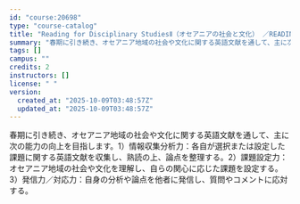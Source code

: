 ```yaml
---
id: "course:20698"
type: "course-catalog"
title: "Reading for Disciplinary StudiesⅡ（オセアニアの社会と文化） ／READING FOR DISCIPLINARY STUDIES II"
summary: "春期に引き続き、オセアニア地域の社会や文化に関する英語文献を通して、主に次の能力の向上を目指します。1）情報収集分析力：各自が選択または設定した課題に関する英語文献を収集し、熟読の上、論点を整理する。2）課題設定力：オセアニア地域の社会や文…"
tags: []
campus: ""
credits: 2
instructors: []
license: " "
version:
  created_at: "2025-10-09T03:48:57Z"
  updated_at: "2025-10-09T03:48:57Z"
---
```


春期に引き続き、オセアニア地域の社会や文化に関する英語文献を通して、主に次の能力の向上を目指します。1）情報収集分析力：各自が選択または設定した課題に関する英語文献を収集し、熟読の上、論点を整理する。2）課題設定力：オセアニア地域の社会や文化を理解し、自らの関心に応じた課題を設定する。3）発信力／対応力：自身の分析や論点を他者に発信し、質問やコメントに応対する。
